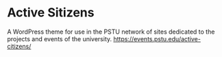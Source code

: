 # Active Sitizens
A WordPress theme for use in the PSTU network of sites dedicated to the projects and events of the university.
https://events.pstu.edu/active-citizens/
